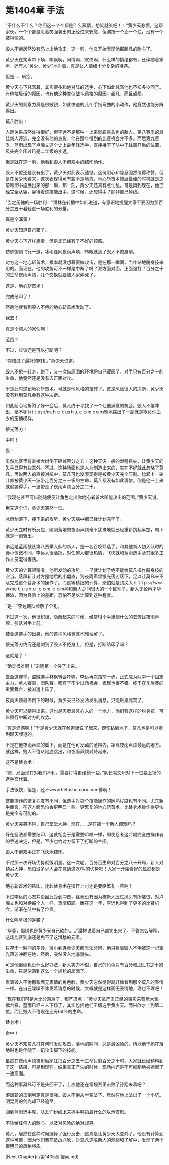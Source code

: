 # 第1404章 手法

“干什么干什么？你们这一个个都是什么表情，想笑就笑吧！！”黄少天悲愤。这帮家伙，一个个都是忍着笑强装出的正经过来安慰，但演技一个比一个烂，没有一个装得像的。

毁人不倦居然没有马上出地攻击，这一刻，他又开始表现他那超凡的耐心了。

黄少天在笑声中下场，嘲讽啊，同情啊，欢快啊，什么样的情绪都有，还伴随着掌声，还有人“黄少、黄少”地叫着，真是让人情绪十分复杂的待遇。

但是……斩空。

黄少天心下咒骂着，其实很多和他对阵的选手，心下如此咒骂他也不知多少回了。有他垃圾话的原因，也有他这种类似战斗风格的原因。超凡，而且超烦。

黄少天的观察力真是很敏锐，如此快速的几个手指弯曲的小动作，他竟然也能分辨得出。

莫凡胜出！

人际关系虽然处得很好，但李远不是那种一上来就崭露头角的新人。第八赛季的最佳新人评选，完全没有他的身影，他在那年得到的比赛机会并不多。而后第九赛季，蓝雨出现了卢瀚文这个史上最年轻选手，直接接下了队中于锋离开后的位置，风头完全压过已是二年级的李远。

但是就在这一瞬，他看到毁人不倦双手的结印动作。

毁人不倦还是没有出手，黄少天对此表示遗憾。这份耐心和隐忍固然值得称赞，但是在黄少天看来，这次表现得可有些不是地方。地心斩首术施展最佳的时机就是之前和*图*书施展出来的那一瞬，那一刻，黄少天还真有点忙乱。可是再到现在，他已经完全从容，静待着这技能出手，这时候，还想得手？除非自己掉线。

“当之无愧的一场胜利！”潘林在转播中如此说道，有意识地提醒大家不要因为那百分之五十看轻这一场胜利的分量。

真是个浑蛋！

黄少天知道自己错了。

黄少天心下这样想着，但是却已经有了不好的预感。

仿佛御剑飞行一道，冰雨连同夜雨声烦，转眼就到了毁人不倦身前。

对方这一地心斩首术，根本就没想着要做攻击，是在那一瞬间，当作钻地脱身技来用的。而现在，他的攻势可不一样是中断了吗？双方面对面，正面强打？百分之十的生命夜雨声烦，几个交换就要被人家弄死了。

这是，地心斩首术！

完成结印了！

然后他就看到毁人不倦的地心斩首术发动了。

我去！

真是个烦人的家伙啊！

范围？

不过，应该还是可以打断吧？

“你错过了最好的时机。”黄少天说道。

毁人不倦一转身，跑了，又一次借周围的环境将自己藏匿了。对手只有百分之十的生命，他竟然还是没有去正面对攻。

于是此时这记地心斩首术，可就是他风格的扭转了。这是风险很大的决断，黄少天没有料到莫凡会有这种决断。

如此耐心地折腾了好一会后，莫凡终于寻找了一个让他满意的机会。毁人不倦冲出，毫不犹ｈtｔps://m.ｈｅｔusｈu.ｃｏm.cｏｍ豫地摆出了一副就是欺负你血少的蛮横模样。

银光落刃！

中吧！

轰！

虽然比赛里有直接大树倒下砸掉百分之五十这种天灾一般的滑稽损失，让黄少天的失手显得有些意外。不过，这种场面也是人为制造出来的，实在不好就此忽略了莫凡。再说两人的直接对抗中，莫凡可也没表现得是被黄少天完全压制。比起上一轮叶修被黄少天一波带走百分之三十多的生命，莫凡都没有如此凄惨。倒是他一上来就偷袭得手，一波带走了夜雨声烦百分之二十。

“我现在甚至可以随随便便让角色走出你地心斩首术所能攻击的范围。”黄少天说。

用完这个词，黄少天突然一怔。

冰雨剑落下，接下来的攻势，黄少天脑中都已经计划完毕了。

黄少天立时有所反应，刚刚落地的夜雨声烦毫不犹豫地就已经重新跳起半空，朝下就是一剑斩出。

李远是蓝雨战队第八赛季入队的新人，是一名召唤师选手。和其他新人初入队时的谨小慎微不同，李远人很活跃，对任何人都很热情，飞快就和蓝雨选手及其很多工作人员混得很熟。

黄少天的计算很精准，他所发动的攻势，一早就计划了绝不能给莫凡操作脱身技的空当。落凤斩让对方撞地后的小僵直，到夜雨声烦银光落刃落下，足以让莫凡来不及完成这个替身术的操作了。而这等精细的计算，恐怕就是顶尖大ｈｔtｐs://wｗw•heｔｕsｈｕ.ｃｏm.ｃｏm神和新人之间很大的一个区别了。新人无论再才华横溢，因为经验上的差距，恐怕不足以计算到这种程度。

“是！”李远朝队长敬了个礼。

不过这一次，他很积极，隐蔽起来的时候，经常甩个手里剑什么的去骚扰夜雨声烦。引诱对手上前。

结合这选手的出身，他的这种风格也就不难理解了。

银光落刃终究还是刺到了毁人不倦身上，但是，打断结印了吗？

这就是了！

“确实很难啊！”宋晓第一个笑了出来。

直至这赛季，盗贼选手林枫转会呼啸，李远再次踏前一步，正式成为队中一个固定主力，单人赛事、团队赛，都有了不少出场机会，表现也很不错。终于在季后赛的重要舞台，被派遣上阵了。

夜雨声烦最终倒下的时候，黄少天已经没法发出消息，只能砸桌咒骂了。

黄少天可以猜得出来。这也是忍者最恶心人的一个地方，他们有这样的脱身技，可以强行中断对方的攻势。

“真是遗憾啊！”于是黄少天就在频道里说了起来，即使钻到地下，莫凡也是可以看到聊天频道的。

不是在他夜雨声烦的脚下，而是在他可发动的范围内，距离夜雨声烦最远的地方。就这样，毁人不倦从地底跳出，和夜雨声烦对峙起来。

这不是替身术！

“嗯，局面现在对我们不利，需要打得更谨慎一些。”队长喻文州对下一位要上场的选手交代着。

手法很快，但是，还不www.hetushu.com.com够啊！

技能操作的繁复程度有不同，但选手对每个技能操作的娴熟程度也有不同。尤其新手而言，在这方面恐怕会更明显一些。更繁复的地心斩首术，比替身术操作得更快是完全有可能的。

黄少天哭笑不得，自己堂堂大神，现在……是在被一个新人调戏吗？

好在忍法都需要结印，这就相当于是需要吟唱一样，即使忍者这吟唱完全由操作者的手速决定，但是，至少也给对方留下了打断的空间。

毁人不倦双手正在飞快地结印。

不过那一次开场优势就很明显。这一次呢，百分百生命对百分之八十开局，新人对顶尖大神，恐怕没多少人会在意到这20%的优势吧！大家一开始看好的显然都是黄少天。

地心斩首术的结印，比起替身术在操作上可还是要略繁复一些啊！

不过李远的心态并没因此受到冲击，丝毫没有因为被新人压过风头有所嫉恨，对卢瀚文也和对待每个人一样，热情照顾。而在这一年，李远也得到了更多的比赛机会，渐渐在队中有了位置。

什么叫草根的逆袭？

“毕竟，那树也是黄少天自己砍的……”潘林说着自己都笑出来了。不管怎么解释，这场比赛到底还是免不了这滑稽的元素。

只存于一瞬间的差异，微小到连黄少天都无法分辨，他只看着毁人不倦被这一记银光落刃冲翻在地，然后，突然没入地底消失。

可是他偏偏也没什么好办法，新人实力不俗，自己的角色只有百分和_图_书之十的生命，只是沦落到这么一个尴尬的局面了。

看着毁人不倦那张面无表情的角色脸，黄少天忽然觉得就好像看到那个莫凡的表情一样。在自己喋喋不休发着消息的时候，大概就是这样面无表情地，理也不理吧！

“现在我们可是大比分落后了，都严肃点！”黄少天拿严肃正经的事实来警示大家。擂台赛，蓝雨已经三人下场了，其实包括他们王牌选手黄少天。而兴欣才上到第二位。而且毁人不倦现在还有64%的生命。

替身术！

命中！

黄少天不知莫凡打算何时发动攻击，落地的瞬间，总是最凶险的，所以他干脆在落地时也是伴随了一记攻击脚下的技能。

虽然在夜雨声烦被树砸趴狂扣百分之五十生命只剩百分之十时，大家就已经预料到了这一结果，可是到现在，结果真正产生的时候，现场内还是不可抑制地被掀起了一波高潮。

而这种事莫凡可不是头回干了，上次他还在常规赛里击败了孙翔来着吧？

落凤斩的击倒判定真是很强。毁人不倦从半空坠下，居然在地上坠出了一个小坑。明晃晃的剑光却已经追至。

回到蓝雨选手席，队友们纷纷上来握手啊拍肩什么的以示安慰。

不输给任何人的耐心，以及对风险的绝对规避。

莫凡，居然在这种时候选择了强行反击，这真是让黄少天太意外了。他没有计算到这种可能，因为他们赛前备战兴欣，对莫凡这名新人的观察和了解中，发现了两个很明显的风格特质。



[Next Chapter](./第1405章 搜索.md)